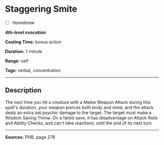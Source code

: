 # Staggering Smite

- [ ] Homebrew

***4th-level evocation***

**Casting Time:** bonus action

**Duration:** 1 minute

**Range:** self

**Tags:** verbal, concentration

---

## Description
The next time you hit a creature with a Melee Weapon Attack during this spell's duration, your weapon pierces both body and mind, and the attack deals an extra `4d6` psychic damage to the target.
The target must make a Wisdom Saving Throw.
On a failed save, it has disadvantage on Attack Rolls and Ability Checks, and can't take reactions, until the end of its next turn.

---

**Sources:** PHB, page 278
